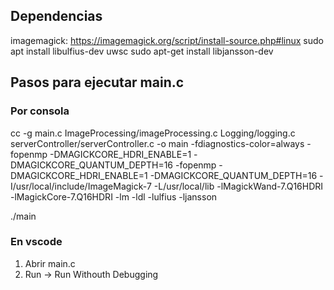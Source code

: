 ## Dependencias

imagemagick: https://imagemagick.org/script/install-source.php#linux
sudo apt install libulfius-dev uwsc
sudo apt-get install libjansson-dev

## Pasos para ejecutar main.c

### Por consola
cc -g main.c ImageProcessing/imageProcessing.c Logging/logging.c serverController/serverController.c -o main -fdiagnostics-color=always -fopenmp -DMAGICKCORE_HDRI_ENABLE=1 -DMAGICKCORE_QUANTUM_DEPTH=16 -fopenmp -DMAGICKCORE_HDRI_ENABLE=1 -DMAGICKCORE_QUANTUM_DEPTH=16 -I/usr/local/include/ImageMagick-7 -L/usr/local/lib -lMagickWand-7.Q16HDRI -lMagickCore-7.Q16HDRI -lm -ldl -lulfius -ljansson

./main

### En vscode

1. Abrir main.c
2. Run -> Run Withouth Debugging
